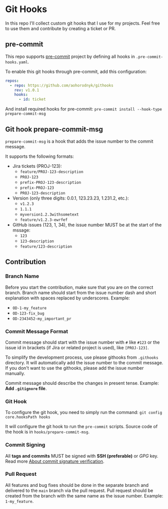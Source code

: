 # Git Hooks

In this repo I'll collect custom git hooks that I use for my projects. Feel free to use them and contribute by creating a ticket or PR.

## pre-commit

This repo supports [pre-commit](https://pre-commit.com) project by defining all hooks in `.pre-commit-hooks.yaml`.

To enable this git hooks through pre-commit, add this configuration:

```yaml
repos:
  - repo: https://github.com/aohorodnyk/githooks
    rev: v1.0.1
    hooks:
      - id: ticket
```

And install required hooks for pre-commit: `pre-commit install --hook-type prepare-commit-msg`

## Git hook prepare-commit-msg

`prepare-commit-msg` is a hook that adds the issue number to the commit message.

It supports the following formats:

* Jira tickets (PROJ-123):
  * `feature/PROJ-123-description`
  * `PROJ-123`
  * `prefix-PROJ-123-description`
  * `prefix-PROJ-123`
  * `PROJ-123-description`
* Version (only three digits: 0.0.1, 123.23.23, 1.231.2, etc.):
  * `v1.2.3`
  * `1.1.1`
  * `myversion1.2.3withsometext`
  * `feature/v1.2.3-ewrfef`
* GitHub issues (123, 1, 34), the issue number MUST be at the start of the mssage:
  * `123`
  * `123-description`
  * `feature/123-description`

## Contribution

### Branch Name

Before you start the contribution, make sure that you are on the correct branch. Branch name should start from the issue number dash and short explanation with spaces replaced by underscores. Example:

- `OD-1-my_feature`
- `OD-123-fix_bug`
- `OD-2343452-my_important_pr`

### Commit Message Format

Commit message should start with the issue number with `#` like `#123` or the issue id in brackets (if Jira or related project is used), like `[PROJ-123]`.

To simplify the development process, use please githooks from `.githooks` directory. It will automatically add the issue number to the commit message. If you don't want to use the githooks, please add the issue number manually.

Commit message should describe the changes in present tense. Example: **Add `.gitignore` file**.

### Git Hook

To configure the git hook, you need to simply run the command: `git config core.hooksPath hooks`

It will configure the git hook to run the `pre-commit` scripts. Source code of the hook is in `hooks/prepare-commit-msg`.

### Commit Signing

All **tags and commits** MUST be signed with **SSH (preferable)** or _GPG_ key. Read more [About commit signature verification](https://docs.github.com/en/authentication/managing-commit-signature-verification/about-commit-signature-verification).

### Pull Request

All features and bug fixes should be done in the separate branch and delivered to the `main` branch via the pull request.
Pull request should be created from the branch with the same name as the issue number. Example: `1-my_feature`.

[nvm]: https://github.com/nvm-sh/nvm
[vscode]: https://code.visualstudio.com/
